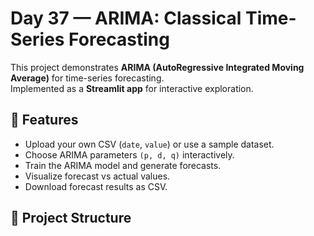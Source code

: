 # Day 37 — ARIMA: Classical Time-Series Forecasting

This project demonstrates **ARIMA (AutoRegressive Integrated Moving Average)** for time-series forecasting.  
Implemented as a **Streamlit app** for interactive exploration.

## 🚀 Features
- Upload your own CSV (`date`, `value`) or use a sample dataset.
- Choose ARIMA parameters `(p, d, q)` interactively.
- Train the ARIMA model and generate forecasts.
- Visualize forecast vs actual values.
- Download forecast results as CSV.

## 📂 Project Structure
